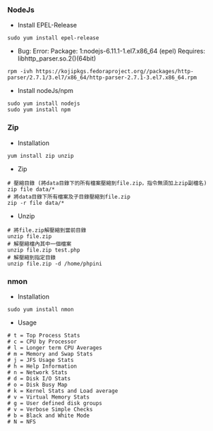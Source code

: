 ### NodeJs
  * Install EPEL-Release
  ```shell
  sudo yum install epel-release
  ```
  * Bug: Error: Package: 1:nodejs-6.11.1-1.el7.x86_64 (epel) Requires: libhttp_parser.so.2()(64bit)
  ```shell
  rpm -ivh https://kojipkgs.fedoraproject.org//packages/http-parser/2.7.1/3.el7/x86_64/http-parser-2.7.1-3.el7.x86_64.rpm
  ```
  * Install nodeJs/npm
  ```shell
  sudo yum install nodejs
  sudo yum install npm
  ```
  
### Zip
  * Installation
  ```shell
  yum install zip unzip
  ```
  * Zip
  ```shell
  # 壓縮目錄 (將data目錄下的所有檔案壓縮到file.zip，指令無須加上zip副檔名)
  zip file data/*
  # 將data目錄下所有檔案及子目錄壓縮到file.zip
  zip -r file data/*
  ```
  * Unzip
  ```shell
  # 將file.zip解壓縮到當前目錄
  unzip file.zip
  # 解壓縮檔內其中一個檔案
  unzip file.zip test.php
  # 解壓縮到指定目錄
  unzip file.zip -d /home/phpini
  ```
  
### nmon
  * Installation
  ```shell
  sudo yum install nmon
  ```
  * Usage
  ```shell
  # t = Top Process Stats
  # c = CPU by Processor
  # l = Longer term CPU Averages
  # m = Memory and Swap Stats
  # j = JFS Usage Stats
  # h = Help Information
  # n = Network Stats
  # d = Disk I/O Stats
  # o = Disk Busy Map
  # k = Kernel Stats and Load average
  # v = Virtual Memory Stats
  # g = User defined disk groups
  # v = Verbose Simple Checks
  # b = Black and White Mode
  # N = NFS
  ```
  
